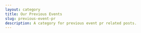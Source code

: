 ```yaml
---
layout: category
title: Our Previous Events
slug: previous-event-pr
description: A category for previous event pr related posts.
---
```

